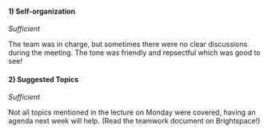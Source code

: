 #### 1) Self-organization
_Sufficient_

The team was in charge, but sometimes there were no clear discussions during the meeting. The tone was friendly and repsectful which was good to see!

#### 2) Suggested Topics
_Sufficient_

Not all topics mentioned in the lecture on Monday were covered, having an agenda next week will help. (Read the teamwork document on Brightspace!)

